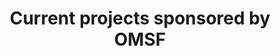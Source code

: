 ---
title: Current projects sponsored by OMSF
menu: "projects"
name: "projects"
class: "projects"
layout: "projects"
---